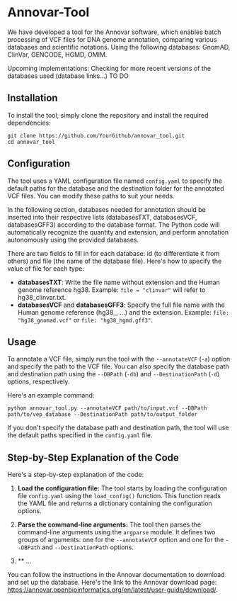 # Annovar-Tool

We have developed a tool for the Annovar software, which enables batch processing of VCF files for DNA genome annotation, comparing various databases and scientific notations.
Using the following databases: GnomAD, ClinVar, GENCODE, HGMD, OMIM.

Upcoming implementations:
Checking for more recent versions of the databases used (database links...)
TO DO

## Installation

To install the tool, simply clone the repository and install the required dependencies:

```
git clone https://github.com/YourGithub/annovar_tool.git
cd annovar_tool
```

## Configuration

The tool uses a YAML configuration file named `config.yaml` to specify the default paths for the database and the destination folder for the annotated VCF files. You can modify these paths to suit your needs.

In the following section, databases needed for annotation should be inserted into their respective lists (databasesTXT, databasesVCF, databasesGFF3) according to the database format. The Python code will automatically recognize the quantity and extension, and perform annotation autonomously using the provided databases.

There are two fields to fill in for each database: id (to differentiate it from others) and file (the name of the database file). Here's how to specify the value of file for each type:

- **databasesTXT**: Write the file name without extension and the Human genome reference hg38.
Example: `file = "clinvar"` will refer to hg38_clinvar.txt.
- **databasesVCF** and **databasesGFF3**: Specify the full file name with the Human genome reference (hg38_, ...) and the extension.
Example: `file: "hg38_gnomad.vcf"` or `file: "hg38_hgmd.gff3"`.

## Usage

To annotate a VCF file, simply run the tool with the `--annotateVCF` (`-a`) option and specify the path to the VCF file. You can also specify the database path and destination path using the `--DBPath` (`-db`) and `--DestinationPath` (`-d`) options, respectively.

Here's an example command:

```
python annovar_tool.py --annotateVCF path/to/input.vcf --DBPath path/to/vep_database --DestinationPath path/to/output_folder
```

If you don't specify the database path and destination path, the tool will use the default paths specified in the `config.yaml` file.

## Step-by-Step Explanation of the Code

Here's a step-by-step explanation of the code:

1. **Load the configuration file:** The tool starts by loading the configuration file `config.yaml` using the `load_config()` function. This function reads the YAML file and returns a dictionary containing the configuration options.

2. **Parse the command-line arguments:** The tool then parses the command-line arguments using the `argparse` module. It defines two groups of arguments: one for the `--annotateVCF` option and one for the `--DBPath` and `--DestinationPath` options.

3. ** ...


 You can follow the instructions in the Annovar documentation to download and set up the database. Here's the link to the Annovar download page:
 https://annovar.openbioinformatics.org/en/latest/user-guide/download/.